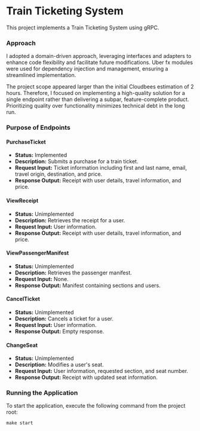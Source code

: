 # Train Ticketing System

This project implements a Train Ticketing System using gRPC.

### Approach

I adopted a domain-driven approach, leveraging interfaces and adapters to enhance code flexibility and facilitate future modifications. Uber fx modules were used for dependency injection and management, ensuring a streamlined implementation.

The project scope appeared larger than the initial Cloudbees estimation of 2 hours. Therefore, I focused on implementing a high-quality solution for a single endpoint rather than delivering a subpar, feature-complete product. Prioritizing quality over functionality minimizes technical debt in the long run.

### Purpose of Endpoints

#### PurchaseTicket
- **Status:** Implemented
- **Description:** Submits a purchase for a train ticket.
- **Request Input:** Ticket information including first and last name, email, travel origin, destination, and price.
- **Response Output:** Receipt with user details, travel information, and price.

#### ViewReceipt
- **Status:** Unimplemented
- **Description:** Retrieves the receipt for a user.
- **Request Input:** User information.
- **Response Output:** Receipt with user details, travel information, and price.

#### ViewPassengerManifest
- **Status:** Unimplemented
- **Description:** Retrieves the passenger manifest.
- **Request Input:** None.
- **Response Output:** Manifest containing sections and users.

#### CancelTicket
- **Status:** Unimplemented
- **Description:** Cancels a ticket for a user.
- **Request Input:** User information.
- **Response Output:** Empty response.

#### ChangeSeat
- **Status:** Unimplemented
- **Description:** Modifies a user's seat.
- **Request Input:** User information, requested section, and seat number.
- **Response Output:** Receipt with updated seat information.

### Running the Application

To start the application, execute the following command from the project root:
```shell
make start
```
